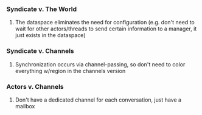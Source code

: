 ### Syndicate v. The World
1. The dataspace eliminates the need for configuration (e.g. don't need to wait for other actors/threads to send certain information to a manager, it just exists in the dataspace)

### Syndicate v. Channels
1. Synchronization occurs via channel-passing, so don't need to color everything w/region in the channels version

### Actors v. Channels
1. Don't have a dedicated channel for each conversation, just have a mailbox

